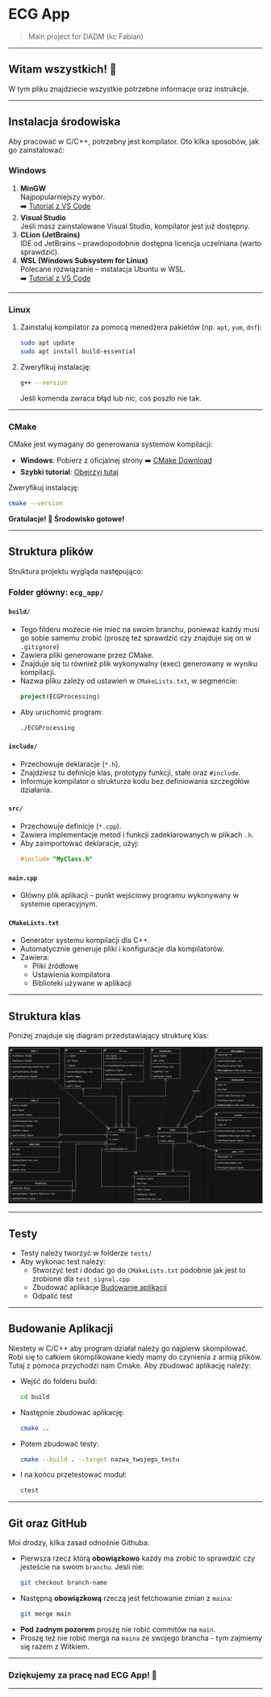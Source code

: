 
# **ECG App**
> Main project for DADM (kc Fabian)  

---

## **Witam wszystkich! 👋**  
W tym pliku znajdziecie wszystkie potrzebne informacje oraz instrukcje.  

---

## **Instalacja środowiska**
Aby pracować w C/C++, potrzebny jest kompilator. Oto kilka sposobów, jak go zainstalować:  

### **Windows**  
1. **MinGW**  
   Najpopularniejszy wybór.  
   ➡️ [Tutorial z VS Code](https://code.visualstudio.com/docs/cpp/config-mingw)  
2. **Visual Studio**  
   Jeśli masz zainstalowane Visual Studio, kompilator jest już dostępny.  
3. **CLion (JetBrains)**  
   IDE od JetBrains – prawdopodobnie dostępna licencja uczelniana (warto sprawdzić).  
4. **WSL (Windows Subsystem for Linux)**  
   Polecane rozwiązanie – instalacja Ubuntu w WSL.  
   ➡️ [Tutorial z VS Code](https://code.visualstudio.com/docs/cpp/config-wsl)  

---

### **Linux**  
1. Zainstaluj kompilator za pomocą menedżera pakietów (np. `apt`, `yum`, `dnf`):  
    ```bash
    sudo apt update  
    sudo apt install build-essential  
    ```  
2. Zweryfikuj instalację:  
    ```bash
    g++ --version  
    ```  
    Jeśli komenda zwraca błąd lub nic, coś poszło nie tak.  

---

### **CMake**  
CMake jest wymagany do generowania systemów kompilacji:  
- **Windows**: Pobierz z oficjalnej strony ➡️ [CMake Download](https://cmake.org/download/)  
- **Szybki tutorial**: [Obejrzyj tutaj](https://www.youtube.com/watch?v=7YcbaupsY8I)  

Zweryfikuj instalację:  
```bash
cmake --version  
```  

**Gratulacje! 🎉 Środowisko gotowe!**  

---

## **Struktura plików**
Struktura projektu wygląda następująco:  

### **Folder główny: `ecg_app/`**
#### **`build/`**  
- Tego filderu możecie nie mieć na swoim branchu, ponieważ każdy musi go sobie samemu zrobić (proszę też sprawdzić czy znajduje się on w `.gitignore`) 
- Zawiera pliki generowane przez CMake.  
- Znajduje się tu również plik wykonywalny (exec) generowany w wyniku kompilacji.  
- Nazwa pliku zależy od ustawień w `CMakeLists.txt`, w segmencie:  
    ```cmake
    project(ECGProcessing)
    ```  
- Aby uruchomić program:  
    ```bash
    ./ECGProcessing  
    ```  

#### **`include/`**  
- Przechowuje deklaracje (`*.h`).  
- Znajdziesz tu definicje klas, prototypy funkcji, stałe oraz `#include`.  
- Informuje kompilator o strukturze kodu bez definiowania szczegółów działania.

#### **`src/`**  
- Przechowuje definicje (`*.cpp`).  
- Zawiera implementacje metod i funkcji zadeklarowanych w plikach `.h`.  
- Aby zaimportować deklaracje, użyj:  
    ```cpp
    #include "MyClass.h"  
    ```  

#### **`main.cpp`**  
- Główny plik aplikacji – punkt wejściowy programu wykonywany w systemie operacyjnym.  

#### **`CMakeLists.txt`**  
- Generator systemu kompilacji dla C++.  
- Automatycznie generuje pliki i konfiguracje dla kompilatorów.  
- Zawiera:  
    - Pliki źródłowe  
    - Ustawienia kompilatora  
    - Biblioteki używane w aplikacji  

---

## **Struktura klas**
Poniżej znajduje się diagram przedstawiający strukturę klas:  

![Diagram klas](<Screenshot 2024-11-19 224122.png>)  

---

## **Testy**
- Testy należy tworzyć w folderze `tests/`
- Aby wykonac test należy:
    - Stworzyć test i dodać go do `CMakeLists.txt` podobnie jak jest to zrobione dla `test_signal.cpp`
    - Zbudować aplikacje [Budowanie aplikacji](#Budowanie-Aplikacji)
    - Odpalić test

---

## **Budowanie Aplikacji**
Niestety w C/C++ aby program działał należy go najpierw skompilować. Robi się to całkiem skomplikowane kiedy mamy do czynienia z armią plików. Tutaj z pomoca przychodzi nam Cmake. Aby zbudować aplikację należy:
- Wejść do folderu build:
    ```bash
    cd build
    ```
- Następnie zbudować aplikację:
    ```bash
    cmake ..
    ```
- Potem zbudować testy:
    ```bash
    cmake --build . --target nazwa_twojego_testu
    ```
- I na końcu przetestować moduł:
    ```bash
    ctest
    ```

---

## **Git oraz GitHub**
Moi drodzy, kilka zasad odnośnie Githuba:
- Pierwsza rzecz którą **obowiązkowo** każdy ma zrobić to sprawdzić czy jesteście na swoim `branchu`. Jesli nie:
    ```bash
    git checkout branch-name
    ```
- Następną **obowiązkową** rzeczą jest fetchowanie zmian z `maina`:
    ```bash
    git merge main
    ```
- **Pod żadnym pozorem** proszę nie robić commitów na `main`.
- Proszę też nie robić merga na `maina` ze swojego brancha - tym zajmiemy się razem z Witkiem.

---

### **Dziękujemy za pracę nad ECG App! 🎉**

---